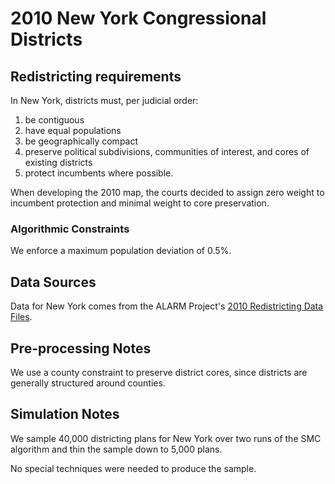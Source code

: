 # 2010 New York Congressional Districts

## Redistricting requirements
In New York, districts must, per judicial order:

1. be contiguous
2. have equal populations
3. be geographically compact
4. preserve political subdivisions, communities of interest, and cores of existing districts
7. protect incumbents where possible.

When developing the 2010 map, the courts decided to assign zero weight to incumbent protection and minimal weight to core preservation.

### Algorithmic Constraints
We enforce a maximum population deviation of 0.5%. 

## Data Sources
Data for New York comes from the ALARM Project's [2010 Redistricting Data Files](https://alarm-redist.github.io/posts/2021-08-10-census-2020/).

## Pre-processing Notes
We use a county constraint to preserve district cores, since districts are generally structured around counties.

## Simulation Notes
We sample 40,000 districting plans for New York over two runs of the SMC algorithm and thin the sample down to 5,000 plans.

No special techniques were needed to produce the sample.

